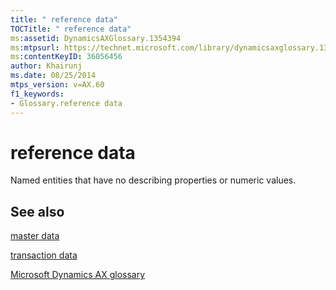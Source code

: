 ```yaml
---
title: " reference data"
TOCTitle: " reference data"
ms:assetid: DynamicsAXGlossary.1354394
ms:mtpsurl: https://technet.microsoft.com/library/dynamicsaxglossary.1354394(v=AX.60)
ms:contentKeyID: 36056456
author: Khairunj
ms.date: 08/25/2014
mtps_version: v=AX.60
f1_keywords:
- Glossary.reference data
---
```


# reference data

Named entities that have no describing properties or numeric values.

## See also

[master data](master-data.md)

[transaction data](transaction-data.md)

[Microsoft Dynamics AX glossary](glossary/microsoft-dynamics-ax-glossary.md)

  


